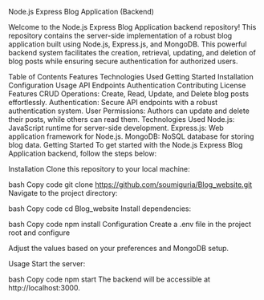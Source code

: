 Node.js Express Blog Application (Backend)

Welcome to the Node.js Express Blog Application backend repository! This repository contains the server-side implementation of a robust blog application built using Node.js, Express.js, and MongoDB. This powerful backend system facilitates the creation, retrieval, updating, and deletion of blog posts while ensuring secure authentication for authorized users.

Table of Contents
Features
Technologies Used
Getting Started
Installation
Configuration
Usage
API Endpoints
Authentication
Contributing
License
Features
CRUD Operations: Create, Read, Update, and Delete blog posts effortlessly.
Authentication: Secure API endpoints with a robust authentication system.
User Permissions: Authors can update and delete their posts, while others can read them.
Technologies Used
Node.js: JavaScript runtime for server-side development.
Express.js: Web application framework for Node.js.
MongoDB: NoSQL database for storing blog data.
Getting Started
To get started with the Node.js Express Blog Application backend, follow the steps below:

Installation
Clone this repository to your local machine:

bash
Copy code
git clone https://github.com/soumiguria/Blog_website.git
Navigate to the project directory:

bash
Copy code
cd Blog_website
Install dependencies:

bash
Copy code
npm install
Configuration
Create a .env file in the project root and configure 

Adjust the values based on your preferences and MongoDB setup.

Usage
Start the server:

bash
Copy code
npm start
The backend will be accessible at http://localhost:3000.
